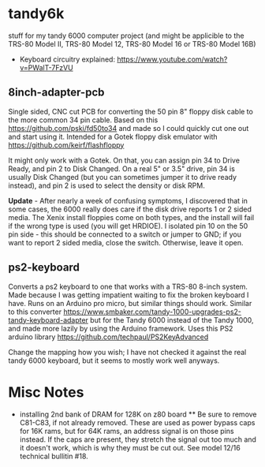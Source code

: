 # tandy6k
stuff for my tandy 6000 computer project (and might be applicible to the TRS-80 Model II, TRS-80 Model 12, TRS-80 Model 16 or TRS-80 Model 16B)

- Keyboard circuitry explained: https://www.youtube.com/watch?v=PWalT-7FzVU

## 8inch-adapter-pcb
Single sided, CNC cut PCB for converting the 50 pin 8" floppy disk cable to the more common 34 pin cable. Based on this https://github.com/pski/fd50to34 and made so I could quickly cut one out and start using it. Intended for a Gotek floppy disk emulator with https://github.com/keirf/flashfloppy

It might only work with a Gotek. On that, you can assign pin 34 to Drive Ready, and pin 2 to Disk Changed. On a real 5" or 3.5" drive, pin 34 is usually Disk Changed (but you can sometimes jumper it to drive ready instead), and pin 2 is used to select the density or disk RPM. 

**Update** - After nearly a week of confusing symptoms, I discovered that in some cases, the 6000 really does care if the disk drive reports 1 or 2 sided media. The Xenix install floppies come on both types, and the install will fail if the wrong type is used (you will get HRDIOE). I isolated pin 10 on the 50 pin side - this should be connected to a switch or jumper to GND; if you want to report 2 sided media, close the switch. Otherwise, leave it open.

## ps2-keyboard
Converts a ps2 keyboard to one that works with a TRS-80 8-inch system. Made because I was getting impatient waiting to fix the broken keyboard I have. Runs on an Arduino pro micro, but similar things should work. Similar to this converter https://www.smbaker.com/tandy-1000-upgrades-ps2-tandy-keyboard-adapter but for the Tandy 6000 instead of the Tandy 1000, and made more lazily by using the Arduino framework. Uses this PS2 arduino library https://github.com/techpaul/PS2KeyAdvanced

Change the mapping how you wish; I have not checked it against the real tandy 6000 keyboard, but it seems to mostly work well anyways. 

# Misc Notes
* installing 2nd bank of DRAM for 128K on z80 board
** Be sure to remove C81-C83, if not already removed. These are used as power bypass caps for 16K rams, but for 64K rams, an address signal is on those pins instead. If the caps are present, they stretch the signal out too much and it doesn't work, which is why they must be cut out. See model 12/16 technical bullitin #18.

